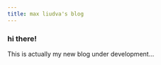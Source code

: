 ```yaml
---
title: max liudva's blog 
---
```


### hi there!


This is actually my new blog
under development...
